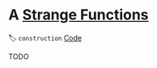 # **A** [Strange Functions](https://codeforces.com/contest/1455/problem/A)

🏷 `construction` [Code](https://github.com/akoprow/competetive-programming/blob/master/src/codeforces/edu/edu99/1455a-strange-functions.kt)

TODO

